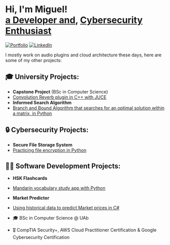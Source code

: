 <h1>Hi, I'm Miguel! <br/><a href="https://www.prodsaintmike.com">a Developer and</a>, <a href="https://www.linkedin.com/in/migueldiascoelho/">Cybersecurity Enthusiast</a></h1>

[![Portfolio](https://img.shields.io/badge/Portfolio-4285F4?style=for-the-badge&logo=googlechrome&logoColor=white)](https://migueldiascoelho.github.io/portfolio)
[![LinkedIn](https://img.shields.io/badge/LinkedIn-0077B5?style=for-the-badge&logo=linkedin&logoColor=white)](https://www.linkedin.com/in/miguel-dias-coelho-b725562b0/)

I mostly work on audio plugins and cloud architecture these days, here are some of my other projects:

<h2>🎓 University Projects:</h2>

  - <b>Capstone Project</b>  (BSc in Computer Science)
  - [Convolution Reverb plugin in C++ with JUCE]([https://github.com/migueldiascoelho/RectangleWorld](https://github.com/migueldiascoelho/convolution))
  - <b>Informed Search Algorithm</b>
  - [Branch and Bound Algorithm that searches for an optimal solution within a matrix, in Python](https://github.com/migueldiascoelho/BranchAndBound)

<h2>🔒 Cybersecurity Projects:</h2>

  - <b>Secure File Storage System</b>
  - [Practicing file encryption in Python](https://github.com/migueldiascoelho/SecureFolder)

<h2>👨‍💻 Software Development Projects:</h2>

  - <b>HSK Flashcards</b>
  - [Mandarin vocabulary study app with Python](https://github.com/migueldiascoelho/HSKFlashcards)
  - <b>Market Predictor</b>
  - [Using historical data to predict Market prices in C#](https://github.com/migueldiascoelho/MarketPredictor)



 - 🎓 BSc in Computer Science @ UAb
 - 🎖️ CompTIA Security+, AWS Cloud Practitioner Certification & Google Cybersecurity Certification




